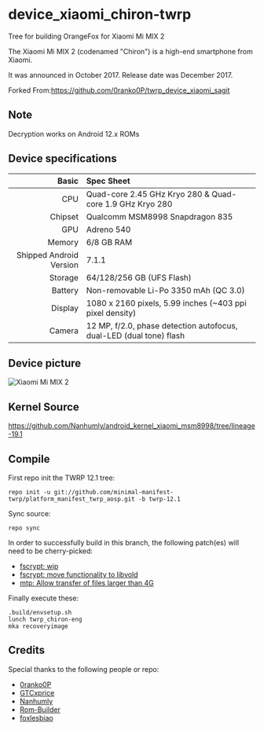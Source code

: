 # device_xiaomi_chiron-twrp

Tree for building OrangeFox for Xiaomi Mi MIX 2

The Xiaomi Mi MIX 2 (codenamed "Chiron") is a high-end smartphone from Xiaomi.

It was announced in October 2017. Release date was December 2017.

Forked From:https://github.com/0ranko0P/twrp_device_xiaomi_sagit

## Note

Decryption works on Android 12.x ROMs

## Device specifications

| Basic                   | Spec Sheet                                                          |
| -----------------------:|:------------------------------------------------------------------- |
| CPU                     | Quad-core 2.45 GHz Kryo 280 & Quad-core 1.9 GHz Kryo 280            |
| Chipset                 | Qualcomm MSM8998 Snapdragon 835                                     |
| GPU                     | Adreno 540                                                          |
| Memory                  | 6/8 GB RAM                                                          |
| Shipped Android Version | 7.1.1                                                               |
| Storage                 | 64/128/256 GB (UFS Flash)                                           |
| Battery                 | Non-removable Li-Po 3350 mAh (QC 3.0)                               |
| Display                 | 1080 x 2160 pixels, 5.99 inches (~403 ppi pixel density)            |
| Camera                  | 12 MP, f/2.0, phase detection autofocus, dual-LED (dual tone) flash |

## Device picture

![Xiaomi Mi MIX 2](https://i8.mifile.cn/a1/pms_1505401464.03824312!560x560.jpg "Xiaomi Mi MIX 2 in black")

## Kernel Source

https://github.com/Nanhumly/android_kernel_xiaomi_msm8998/tree/lineage-19.1

## Compile

First repo init the TWRP 12.1 tree:

```shell
repo init -u git://github.com/minimal-manifest-twrp/platform_manifest_twrp_aosp.git -b twrp-12.1
```

Sync source:

```shell
repo sync
```

In order to successfully build in this branch, the following patch(es) will need to be cherry-picked:

- [fscrypt: wip](https://gerrit.twrp.me/c/android_bootable_recovery/+/5405)
- [fscrypt: move functionality to libvold](https://gerrit.twrp.me/c/android_system_vold/+/5540)
- [mtp: Allow transfer of files larger than 4G](https://gerrit.twrp.me/c/android_bootable_recovery/+/5689)

Finally execute these:

```
.build/envsetup.sh
lunch twrp_chiron-eng
mka recoveryimage
```

## Credits

Special thanks to the following people or repo:

- [0ranko0P](https://github.com/0ranko0P)
- [GTCxprice](https://github.com/GTCxprice)
- [Nanhumly](https://github.com/Nanhumly)
- [Rom-Builder](https://github.com/Rom-Builder)
- [foxlesbiao](https://github.com/foxlesbiao)
